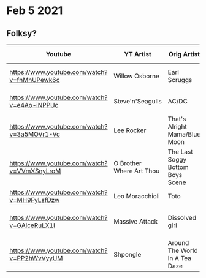 # Feb 5 2021
## Folksy?
|Youtube|YT Artist|Orig Artist|Song Name|Album|Year|Track #|Disc #|Notes|
|-------|---------|------|-----|-----|----|-------|-----|-----|
|https://www.youtube.com/watch?v=fnMhUPewk6c |Willow Osborne | Earl Scruggs | Foggy Mountain Breakdown|Foggy Mountain Breakdown|1950||
|https://www.youtube.com/watch?v=e4Ao-iNPPUc | Steve'n'Seagulls|AC/DC|Thunderstruck|The Razors Edge|1990|1|1|
|https://www.youtube.com/watch?v=3a5MOVr1-Vc |Lee Rocker | That's Alright Mama/Blue Moon|
|https://www.youtube.com/watch?v=VVmXSnyLroM |O Brother Where Art Thou | The Last Soggy Bottom Boys Scene|
|https://www.youtube.com/watch?v=MH9FyLsfDzw | Leo Moracchioli | Toto | Africa |Toto IV| 1982|10|4|idek
|https://www.youtube.com/watch?v=GAiceRuLX1I |Massive Attack | Dissolved girl|Mezzanine|1998|6|3|Matrix soundtrack "wake up neo"|
|https://www.youtube.com/watch?v=PP2hWvVyyUM |Shpongle | Around The World In A Tea Daze|
